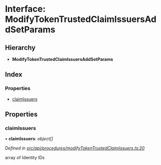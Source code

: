 # Interface: ModifyTokenTrustedClaimIssuersAddSetParams

## Hierarchy

* **ModifyTokenTrustedClaimIssuersAddSetParams**

## Index

### Properties

* [claimIssuers](modifytokentrustedclaimissuersaddsetparams.md#claimissuers)

## Properties

###  claimIssuers

• **claimIssuers**: *object[]*

*Defined in [src/api/procedures/modifyTokenTrustedClaimIssuers.ts:20](https://github.com/PolymathNetwork/polymesh-sdk/blob/56921667/src/api/procedures/modifyTokenTrustedClaimIssuers.ts#L20)*

array of Identity IDs
